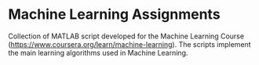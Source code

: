 # Machine Learning Assignments

Collection of MATLAB script developed for the Machine Learning Course (https://www.coursera.org/learn/machine-learning). The scripts implement the main learning algorithms used in Machine Learning.

